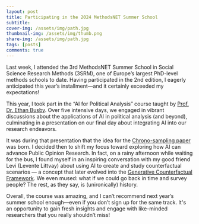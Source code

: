 ```yaml
---
layout: post
title: Participating in the 2024 MethodsNET Summer School
subtitle: 
cover-img: /assets/img/path.jpg
thumbnail-img: /assets/img/thumb.png
share-img: /assets/img/path.jpg
tags: [posts]
comments: true
---
```


Last week, I attended the 3rd MethodsNET Summer School in Social Science Research Methods (3SRM), one of Europe’s largest PhD-level methods schools to date. Having participated in the 2nd edition, I eagerly anticipated this year’s installment—and it certainly exceeded my expectations!

This year, I took part in the “AI for Political Analysis” course taught by [Prof. Dr. Ethan Busby](https://ethanbusby.com). Over five intensive days, we engaged in vibrant discussions about the applications of AI in political analysis (and beyond), culminating in a presentation on our final day about integrating AI into our research endeavors.

It was during that presentation that the idea for the [Chrono-sampling paper](https://ertamaki.github.io/2024-08-27-chrono-sampling/) was born. I decided then to shift my focus toward exploring how AI can advance Public Opinion Research. In fact, on a rainy afternoon while waiting for the bus, I found myself in an inspiring conversation with my good friend Levi (Levente Littvay) about using AI to create and study counterfactual scenarios — a concept that later evolved into the [Generative Counterfactual Framework](https://ertamaki.github.io/2025-01-15-job-market-paper/). We even mused: what if we could go back in time and survey people? The rest, as they say, is (unironically) history.

Overall, the course was amazing, and I can’t recommend next year’s summer school enough—even if you don’t sign up for the same track. It's an opportunity to gain fresh insights and engage with like-minded researchers that you really shouldn’t miss!

